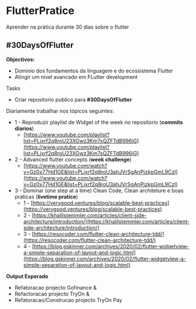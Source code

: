 # FlutterPratice
Aprender na prática durante 30 dias sobre o flutter

## ****#30DaysOfFlutter****

**Objectivos:**

- Dominio dos fundamentos da linguagem e do ecossistema Flutter
- Atingir um nivel avancado em FLutter development

Tasks

- Criar repositorio publico para ****#30DaysOfFlutter****

Diariamente trabalhar nos tópicos seguintes:

- 1 - Reproduzir playlist de Widget of the week no repositorio (**commits diarios**)
    - [https://www.youtube.com/playlist?list=PLjxrf2q8roU23XGwz3Km7sQZFTdB996iG](https://www.youtube.com/playlist?list=PLjxrf2q8roU23XGwz3Km7sQZFTdB996iG)
- 2 - Advanced flutter concepts (**week challenge**)
    - [https://www.youtube.com/watch?v=Gz0x77Hd1GE&list=PLjxrf2q8roU3ahJVrSgAnPjzkpGmL9Czl](https://www.youtube.com/watch?v=Gz0x77Hd1GE&list=PLjxrf2q8roU3ahJVrSgAnPjzkpGmL9Czl)
- 3 - Dominar (one step at a time) Clean Code, Clean architeture e boas praticas (**livetime pratice**)
    - 1 - [https://verygood.ventures/blog/scalable-best-practices](https://verygood.ventures/blog/scalable-best-practices)
    - 2 - [https://khalilstemmler.com/articles/client-side-architecture/introduction/](https://khalilstemmler.com/articles/client-side-architecture/introduction/)
    - 3 - [https://resocoder.com/flutter-clean-architecture-tdd/](https://resocoder.com/flutter-clean-architecture-tdd/)
    - 4 - [https://blog.gskinner.com/archives/2020/02/flutter-widgetview-a-simple-separation-of-layout-and-logic.html](https://blog.gskinner.com/archives/2020/02/flutter-widgetview-a-simple-separation-of-layout-and-logic.html)

**Output Esperado** 

- Refatoracao projecto Gofinance &
- Refactoracao projecto TryOn &
- Refatoracao/Construcao projecto TryOn Pay
